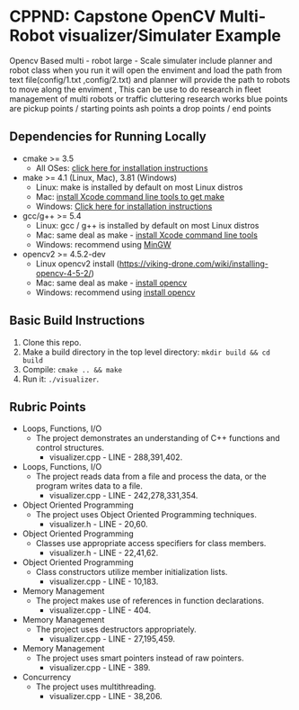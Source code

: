 # CPPND: Capstone OpenCV Multi-Robot visualizer/Simulater Example

Opencv Based multi - robot large - Scale simulater include planner and robot class
when you run it will open the enviment and load the path from text file(config/1.txt ,config/2.txt) and planner will provide the path to robots to move along the enviment , This can be use to do research in fleet management of multi robots or traffic cluttering research works
blue points are pickup points / starting points ash points a drop points / end points

## Dependencies for Running Locally
* cmake >= 3.5
  * All OSes: [click here for installation instructions](https://cmake.org/install/)
* make >= 4.1 (Linux, Mac), 3.81 (Windows)
  * Linux: make is installed by default on most Linux distros
  * Mac: [install Xcode command line tools to get make](https://developer.apple.com/xcode/features/)
  * Windows: [Click here for installation instructions](http://gnuwin32.sourceforge.net/packages/make.htm)
* gcc/g++ >= 5.4
  * Linux: gcc / g++ is installed by default on most Linux distros
  * Mac: same deal as make - [install Xcode command line tools](https://developer.apple.com/xcode/features/)
  * Windows: recommend using [MinGW](http://www.mingw.org/)
* opencv2 >= 4.5.2-dev
  * Linux  opencv2  install (https://viking-drone.com/wiki/installing-opencv-4-5-2/)
  * Mac: same deal as make - [install opencv](https://learnopencv.com/install-opencv-4-on-macos/)
  * Windows: recommend using [install opencv](https://towardsdatascience.com/install-and-configure-opencv-4-2-0-in-windows-10-vc-d132c52063a1)

## Basic Build Instructions

1. Clone this repo.
2. Make a build directory in the top level directory: `mkdir build && cd build`
3. Compile: `cmake .. && make`
4. Run it: `./visualizer`.


## Rubric Points

* Loops, Functions, I/O
  * The project demonstrates an understanding of C++ functions and control structures.
    * visualizer.cpp - LINE - 288,391,402.
* Loops, Functions, I/O
  * The project reads data from a file and process the data, or the program writes data to a file.
    * visualizer.cpp - LINE - 242,278,331,354.
* Object Oriented Programming
  * The project uses Object Oriented Programming techniques.
    * visualizer.h - LINE - 20,60.
* Object Oriented Programming
  * Classes use appropriate access specifiers for class members.
    * visualizer.h - LINE - 22,41,62.
* Object Oriented Programming
  * Class constructors utilize member initialization lists.
    * visualizer.cpp - LINE - 10,183.
* Memory Management
  * The project makes use of references in function declarations.
    * visualizer.cpp - LINE - 404.
* Memory Management
  * The project uses destructors appropriately.
    * visualizer.cpp - LINE - 27,195,459.
* Memory Management
  * The project uses smart pointers instead of raw pointers.
    * visualizer.cpp - LINE - 389.
* Concurrency
  * The project uses multithreading.
    * visualizer.cpp - LINE - 38,206.


